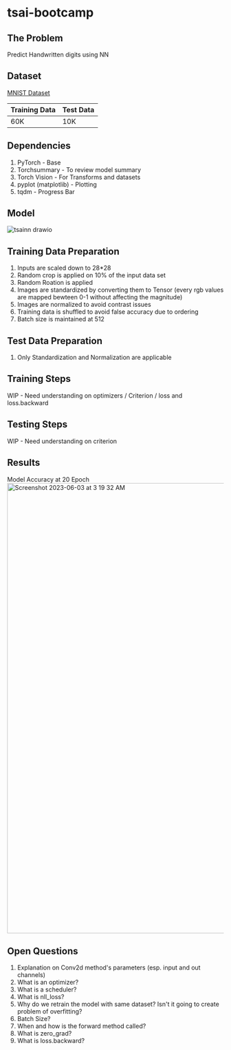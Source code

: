 # tsai-bootcamp

## The Problem
Predict Handwritten digits using NN

## Dataset
[MNIST Dataset](https://www.kaggle.com/datasets/hojjatk/mnist-dataset)

| Training Data | Test Data |
| ------------- | ------------- |
| 60K  | 10K  |

## Dependencies

1. PyTorch - Base
2. Torchsummary - To review model summary
3. Torch Vision - For Transforms and datasets
4. pyplot (matplotlib) - Plotting
5. tqdm - Progress Bar

## Model
![tsainn drawio](https://github.com/tamilselvan-rs/tsai-bootcamp/assets/135374296/52f18592-7a0b-4ee3-84a1-187221b1c99b)

## Training Data Preparation
1. Inputs are scaled down to 28*28
2. Random crop is applied on 10% of the input data set
3. Random Roation is applied
4. Images are standardized by converting them to Tensor (every rgb values are mapped bewteen 0-1 without affecting the magnitude)
5. Images are normalized to avoid contrast issues
6. Training data is shuffled to avoid false accuracy due to ordering
7. Batch size is maintained at 512

## Test Data Preparation
1. Only Standardization and Normalization are applicable

## Training Steps
WIP - Need understanding on optimizers / Criterion / loss and loss.backward
## Testing Steps
WIP - Need understanding on criterion

## Results
Model Accuracy at 20 Epoch
<img width="1047" alt="Screenshot 2023-06-03 at 3 19 32 AM" src="https://github.com/tamilselvan-rs/tsai-bootcamp/assets/135374296/2cecc795-0139-4aef-8e01-12f2fccca785">

## Open Questions
1. Explanation on Conv2d method's parameters (esp. input and out channels)
2. What is an optimizer?
3. What is a scheduler?
4. What is nll_loss?
5. Why do we retrain the model with same dataset? Isn't it going to create problem of overfitting?
6. Batch Size?
7. When and how is the forward method called?
8. What is zero_grad?
9. What is loss.backward?
 


